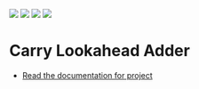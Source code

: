 ![](../../workflows/gds/badge.svg) ![](../../workflows/docs/badge.svg) ![](../../workflows/test/badge.svg) ![](../../workflows/fpga/badge.svg)

# Carry Lookahead Adder

- [Read the documentation for project](docs/info.md)
